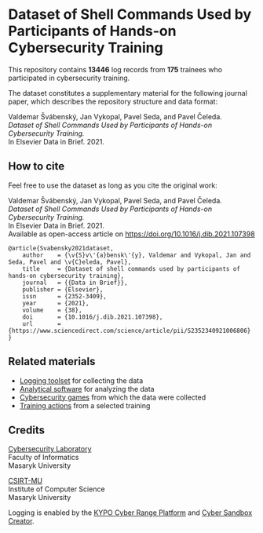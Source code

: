 # Dataset of Shell Commands Used by Participants of Hands-on Cybersecurity Training

This repository contains **13446** log records from **175** trainees who participated in cybersecurity training.

The dataset constitutes a supplementary material for the following journal paper, which describes the repository structure and data format:

Valdemar Švábenský, Jan Vykopal, Pavel Seda, and Pavel Čeleda.\
*Dataset of Shell Commands Used by Participants of Hands-on Cybersecurity Training.*\
In Elsevier Data in Brief. 2021.

## How to cite

Feel free to use the dataset as long as you cite the original work:

Valdemar Švábenský, Jan Vykopal, Pavel Seda, and Pavel Čeleda.\
*Dataset of Shell Commands Used by Participants of Hands-on Cybersecurity Training.*\
In Elsevier Data in Brief. 2021.\
Available as open-access article on https://doi.org/10.1016/j.dib.2021.107398

```
@article{Svabensky2021dataset,
    author    = {\v{S}v\'{a}bensk\'{y}, Valdemar and Vykopal, Jan and Seda, Pavel and \v{C}eleda, Pavel},
    title     = {Dataset of shell commands used by participants of hands-on cybersecurity training},
    journal   = {{Data in Brief}},
    publisher = {Elsevier},
    issn      = {2352-3409},
    year      = {2021},
    volume    = {38},
    doi       = {10.1016/j.dib.2021.107398},
    url       = {https://www.sciencedirect.com/science/article/pii/S2352340921006806}
}
```

## Related materials

* [Logging toolset](https://zenodo.org/record/5126693) for collecting the data
* [Analytical software](https://gitlab.ics.muni.cz/muni-kypo/tools/commands-elk) for analyzing the data
* [Cybersecurity games](https://gitlab.ics.muni.cz/muni-kypo-trainings/games/all-games-index) from which the data were collected
* [Training actions](https://gitlab.ics.muni.cz/muni-kypo-trainings/datasets/training-actions) from a selected training

## Credits

[Cybersecurity Laboratory](https://cybersec.fi.muni.cz)\
Faculty of Informatics\
Masaryk University

[CSIRT-MU](https://csirt.muni.cz)\
Institute of Computer Science\
Masaryk University

Logging is enabled by the [KYPO Cyber Range Platform](https://crp.kypo.muni.cz/) and [Cyber Sandbox Creator](https://gitlab.ics.muni.cz/muni-kypo-csc/cyber-sandbox-creator).
